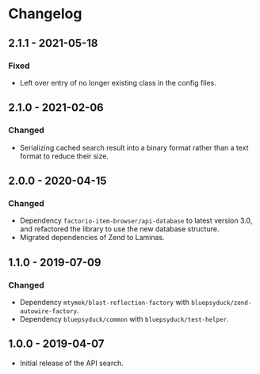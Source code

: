 # Changelog

## 2.1.1 - 2021-05-18

### Fixed

- Left over entry of no longer existing class in the config files.

## 2.1.0 - 2021-02-06

### Changed

- Serializing cached search result into a binary format rather than a text format to reduce their size.

## 2.0.0 - 2020-04-15

### Changed

- Dependency `factorio-item-browser/api-database` to latest version 3.0, and refactored the library to use the new
  database structure.
- Migrated dependencies of Zend to Laminas.

## 1.1.0 - 2019-07-09

### Changed

- Dependency `mtymek/blast-reflection-factory` with `bluepsyduck/zend-autowire-factory`.
- Dependency `bluepsyduck/common` with `bluepsyduck/test-helper`.

## 1.0.0 - 2019-04-07

- Initial release of the API search.
